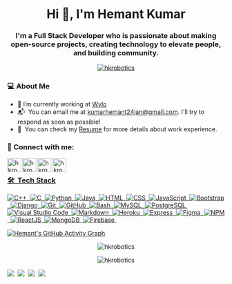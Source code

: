 <!-- ### Hi there 👋


**hkrobotics/hkrobotics** is a ✨ _special_ ✨ repository because its `README.md` (this file) appears on your GitHub profile.

Here are some ideas to get you started:

- 🔭 I’m currently working on ...
- 🌱 I’m currently learning ...
- 👯 I’m looking to collaborate on ...
- 🤔 I’m looking for help with ...
- 💬 Ask me about ...
- 📫 How to reach me: ...
- 😄 Pronouns: ...
- ⚡ Fun fact: ...
-->

<h1 align="center">Hi 👋, I'm Hemant Kumar</h1>
<!-- <img src="https://media.tenor.com/images/2bd08aad2f16f49c34f6ee1c0dde04df/tenor.gif" /> -->
<h3 align="center">I'm a Full Stack Developer who is passionate about making open-source projects, creating technology to elevate people, and building community.</h3>

<p align="center"> <a href="https://twitter.com/hkrobotics" target="blank"><img src="https://img.shields.io/twitter/follow/hkrobotics?logo=twitter&style=for-the-badge" alt="hkrobotics" /></a> </p>




### 💻&nbsp;About Me
- 🔭 I’m currently working at [Wylo](https://wyloapp.com/)
- 📬 &nbsp;You can email me at kumarhemant24jan@gmail.com. I'll try to respond as soon as possible!
- 📄 &nbsp;You can check my [Resume](https://bit.ly/hkresume2021) for more details about work experience.


<h3 align="left">👻 Connect with me:</h3>

<!-- <a href="https://hkrobotics.github.io" target="_blank"><img align="left" alt="hkrobotics.github.io" width="32px" src="https://img.icons8.com/fluency/96/000000/resume-website.png"/></a> -->
<a href="https://www.google.com/search?q=hkrobotics" target="_blank"><img align="left" alt="hkrobotics.github.io" width="32px" src="https://img.icons8.com/fluency/96/000000/resume-website.png"/></a>
<a href="https://linkedin.com/in/hkrobotics" target="_blank"><img align="left" alt="hkrobotics | LinkedIn" width="32px" src="https://img.icons8.com/fluent/96/000000/linkedin.png" />
<a href="https://instagram.com/hkrobotics" target="_blank"><img align="left" alt="hkrobotics | Instagram" width="32px" src="https://img.icons8.com/fluency/96/000000/instagram-new.png" />
<a href="https://twitter.com/hkrobotics" target="_blank"><img align="left" alt="hkrobotics | Twitter" width="32px" src="https://img.icons8.com/color/96/000000/twitter-squared.png" />
<br>


<!-- <h3 align="left">Languages and Tools:</h3>
<p align="left"> <a href="https://www.gnu.org/software/bash/" target="_blank"> <img src="https://www.vectorlogo.zone/logos/gnu_bash/gnu_bash-icon.svg" alt="bash" width="40" height="40"/> </a> <a href="https://www.w3schools.com/cpp/" target="_blank"> <img src="https://raw.githubusercontent.com/devicons/devicon/master/icons/cplusplus/cplusplus-original.svg" alt="cplusplus" width="40" height="40"/> </a> <a href="https://www.w3schools.com/css/" target="_blank"> <img src="https://raw.githubusercontent.com/devicons/devicon/master/icons/css3/css3-original-wordmark.svg" alt="css3" width="40" height="40"/> </a> <a href="https://git-scm.com/" target="_blank"> <img src="https://www.vectorlogo.zone/logos/git-scm/git-scm-icon.svg" alt="git" width="40" height="40"/> </a> <a href="https://www.w3.org/html/" target="_blank"> <img src="https://raw.githubusercontent.com/devicons/devicon/master/icons/html5/html5-original-wordmark.svg" alt="html5" width="40" height="40"/> </a> <a href="https://www.linux.org/" target="_blank"> <img src="https://raw.githubusercontent.com/devicons/devicon/master/icons/linux/linux-original.svg" alt="linux" width="40" height="40"/> </a> <a href="https://www.mysql.com/" target="_blank"> <img src="https://raw.githubusercontent.com/devicons/devicon/master/icons/mysql/mysql-original-wordmark.svg" alt="mysql" width="40" height="40"/> </a> <a href="https://www.python.org" target="_blank"> <img src="https://raw.githubusercontent.com/devicons/devicon/master/icons/python/python-original.svg" alt="python" width="40" height="40"/> </a> </p> -->

 
### 🛠 &nbsp;Tech Stack
 
![C++](https://img.shields.io/badge/-C++-05122A?style=flat&logo=C%2B%2B&logoColor=00599C)&nbsp;
![C](https://img.shields.io/badge/-C-05122A?style=flat&logo=C&logoColor=A8B9CC)&nbsp;
![Python](https://img.shields.io/badge/-Python-05122A?style=flat&logo=python)&nbsp;
![Java](https://img.shields.io/badge/-Java-05122A?style=flat&logo=Java&logoColor=FFA518)&nbsp;
![HTML](https://img.shields.io/badge/-HTML-05122A?style=flat&logo=HTML5)&nbsp;
![CSS](https://img.shields.io/badge/-CSS-05122A?style=flat&logo=CSS3&logoColor=1572B6)&nbsp;
![JavaScript](https://img.shields.io/badge/-JavaScript-05122A?style=flat&logo=javascript)&nbsp;
![Bootstrap](https://img.shields.io/badge/-Bootstrap-05122A?style=flat&logo=bootstrap&logoColor=563D7C)&nbsp;
![Django](https://img.shields.io/badge/-Django-05122A?style=flat&logo=django&logoColor=00CC44)&nbsp;
![Git](https://img.shields.io/badge/-Git-05122A?style=flat&logo=git)&nbsp;
![GitHub](https://img.shields.io/badge/-GitHub-05122A?style=flat&logo=github)&nbsp;
![Bash](https://img.shields.io/badge/-Bash-05122A?style=flat&logo=linux&logoColor=ffffff)&nbsp;
![MySQL](https://img.shields.io/badge/-MySQL-05122A?style=flat&logo=mysql)&nbsp;
![PostgreSQL](https://img.shields.io/badge/-PostgreSQL-05122A?style=flat&logo=postgresql)&nbsp;
![Visual Studio Code](https://img.shields.io/badge/-Visual%20Studio%20Code-05122A?style=flat&logo=visual-studio-code&logoColor=007ACC)&nbsp;
![Markdown](https://img.shields.io/badge/-Markdown-05122A?style=flat&logo=markdown)&nbsp;
![Heroku](https://img.shields.io/badge/-Heroku-05122A?style=flat&logo=heroku)&nbsp;
![Express](https://img.shields.io/badge/-Express-05122A?style=flat&logo=express)&nbsp;
![Figma](https://img.shields.io/badge/-Figma-05122A?style=flat&logo=figma)&nbsp;
![NPM](https://img.shields.io/badge/-NPM-05122A?style=flat&logo=npm)&nbsp;
![ReactJS](https://img.shields.io/badge/-React-05122A?style=flat&logo=react)&nbsp;
![MongoDB](https://img.shields.io/badge/-MongoDB-05122A?style=flat&logo=mongodb)&nbsp;
![Firebase](https://img.shields.io/badge/-firebase-05122A?style=flat&logo=firebase)&nbsp;



<!--testing area-->
 [![Hemant's GitHub Activity Graph](https://activity-graph.herokuapp.com/graph?username=hkrobotics&theme=xcode)](https://github.com/hkrobotics)
 
<p align="center">
  <img src="https://github-readme-stats.vercel.app/api?username=hkrobotics&show_icons=true&theme=dark&locale=en" alt="hkrobotics">
</p>

<p align="center">
  <img src="https://github-readme-streak-stats.herokuapp.com/?user=hkrobotics&theme=dark" alt="hkrobotics">
</p>
 
 

<!-- <p align="center">
  <img src="https://github-readme-quotes.herokuapp.com/quote?theme=darcula&animation=default&layout=default&font=default" alt="quote">
</p>
 -->

![](https://komarev.com/ghpvc/?username=hkrobotics&color=ff69b4)&nbsp;
![](https://img.shields.io/github/followers/hkrobotics?style=plastic/-GitHub-05122A?style=flat&logo=github&color=blue)&nbsp;
![](https://img.shields.io/github/license/hkrobotics/hkrobotics?color=brightgreen)&nbsp;
![](https://img.shields.io/github/last-commit/hkrobotics/hkrobotics?color=orange)&nbsp;
 
<!--  End -->

